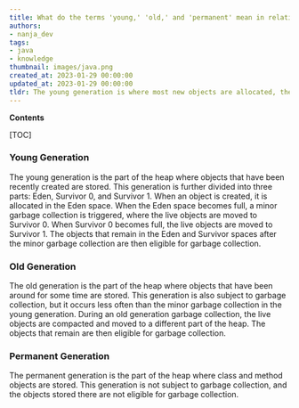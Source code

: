 ```yaml
---
title: What do the terms 'young,' 'old,' and 'permanent' mean in relation to the Java heap?
authors:
- nanja_dev
tags:
- java
- knowledge
thumbnail: images/java.png
created_at: 2023-01-29 00:00:00
updated_at: 2023-01-29 00:00:00
tldr: The young generation is where most new objects are allocated, the old generation is where longer-lived objects are moved to after surviving the young generation, and the permanent generation contains metadata required by the JVM to describe the classes and methods used in the application.
---
```


**Contents**

[TOC]

### Young Generation
The young generation is the part of the heap where objects that have been recently created are stored. This generation is further divided into three parts: Eden, Survivor 0, and Survivor 1. When an object is created, it is allocated in the Eden space. When the Eden space becomes full, a minor garbage collection is triggered, where the live objects are moved to Survivor 0. When Survivor 0 becomes full, the live objects are moved to Survivor 1. The objects that remain in the Eden and Survivor spaces after the minor garbage collection are then eligible for garbage collection.

### Old Generation
The old generation is the part of the heap where objects that have been around for some time are stored. This generation is also subject to garbage collection, but it occurs less often than the minor garbage collection in the young generation. During an old generation garbage collection, the live objects are compacted and moved to a different part of the heap. The objects that remain are then eligible for garbage collection.

### Permanent Generation
The permanent generation is the part of the heap where class and method objects are stored. This generation is not subject to garbage collection, and the objects stored there are not eligible for garbage collection.
